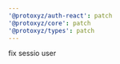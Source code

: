 ```yaml
---
'@protoxyz/auth-react': patch
'@protoxyz/core': patch
'@protoxyz/types': patch
---
```


fix sessio user

